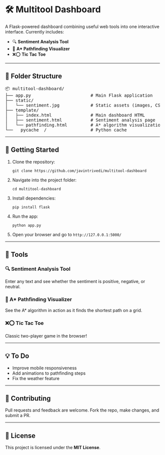 <h1>🛠️ Multitool Dashboard</h1>

<p>A Flask-powered dashboard combining useful web tools into one interactive interface. Currently includes:</p>

<ul>
  <li>🔍 <strong>Sentiment Analysis Tool</strong></li>
  <li>🧭 <strong>A* Pathfinding Visualizer</strong></li>
  <li>❌⭕ <strong>Tic Tac Toe</strong></li>
</ul>

<hr>

<h2>📁 Folder Structure</h2>

<pre>
📦 multitool-dashboard/
├── app.py                       # Main Flask application
├── static/
│   └── sentiment.jpg            # Static assets (images, CSS, JS)
├── template/
│   ├── index.html               # Main dashboard HTML
│   ├── sentiment.html           # Sentiment analysis page
│   └── pathfinding.html         # A* algorithm visualization
└── __pycache__/                 # Python cache
</pre>

<hr>

<h2>🚀 Getting Started</h2>

<ol>
  <li>Clone the repository:</li>
  <pre><code>git clone https://github.com/javintrivedi/multitool-dashboard</code></pre>

  <li>Navigate into the project folder:</li>
  <pre><code>cd multitool-dashboard</code></pre>

  <li>Install dependencies:</li>
  <pre><code>pip install flask</code></pre>

  <li>Run the app:</li>
  <pre><code>python app.py</code></pre>

  <li>Open your browser and go to <code>http://127.0.0.1:5000/</code></li>
</ol>

<hr>

<h2>🌟 Tools</h2>

<h3>🔍 Sentiment Analysis Tool</h3>
<p>Enter any text and see whether the sentiment is positive, negative, or neutral.</p>

<h3>🧭 A* Pathfinding Visualizer</h3>
<p>See the A* algorithm in action as it finds the shortest path on a grid.</p>

<h3>❌⭕ Tic Tac Toe</h3>
<p>Classic two-player game in the browser!</p>

<hr>

<h2>💡 To Do</h2>
<ul>
  <li>Improve mobile responsiveness</li>
  <li>Add animations to pathfinding steps</li>
  <li>Fix the weather feature</li>
</ul>

<hr>

<h2>🤝 Contributing</h2>
<p>Pull requests and feedback are welcome. Fork the repo, make changes, and submit a PR.</p>

<hr>

<h2>📜 License</h2>
<p>This project is licensed under the <strong>MIT License</strong>.</p>
